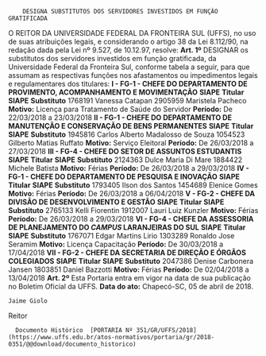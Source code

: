         DESIGNA SUBSTITUTOS DOS SERVIDORES INVESTIDOS EM FUNÇÃO GRATIFICADA  

 O REITOR DA UNIVERSIDADE FEDERAL DA FRONTEIRA SUL (UFFS), no uso de suas atribuições legais, e considerando o artigo 38 da Lei 8.112/90, na redação dada pela Lei nº 9.527, de 10.12.97, resolve:   **Art. 1º** DESIGNAR os substitutos dos servidores investidos em função gratificada, da Universidade Federal da Fronteira Sul, conforme tabela a seguir, para que assumam as respectivas funções nos afastamentos ou impedimentos legais e regulamentares dos titulares: **I - FG-1 - CHEFE DO DEPARTAMENTO DE PROVIMENTO, ACOMPANHAMENTO E MOVIMENTAÇÃO**      **SIAPE**    **Titular**    **SIAPE**    **Substituto**      1768191   Vanessa Catapan   2905959   Maristela Pacheco     **Motivo:**    Licença para Tratamento de Saúde do Servidor   **Período:**    De 22/03/2018 a 23/03/2018       **II - FG-1 - CHEFE DO DEPARTAMENTO DE MANUTENÇÃO E CONSERVAÇÃO DE BENS PERMANENTES**      **SIAPE**    **Titular**    **SIAPE**    **Substituto**      1945816   Carlos Alberto Madalosso de Souza   1054523   Gilberto Matias Ruffato     **Motivo:**    Serviço Eleitoral   **Período:**    De 26/03/2018 a 27/03/2018       **III - FG-4 - CHEFE DO SETOR DE ASSUNTOS ESTUDANTIS**      **SIAPE**    **Titular**    **SIAPE**    **Substituto**      2124363   Dulce Maria Di Mare   1884422   Michele Batista     **Motivo:**    Férias   **Período:**    De 26/03/2018 a 29/03/2018       **IV - FG-1 - CHEFE DO DEPARTAMENTO DE PESQUISA E INOVAÇÃO**      **SIAPE**    **Titular**    **SIAPE**    **Substituto**      1793405   Ilson dos Santos   1454689   Elenice Gomes     **Motivo:**    Férias   **Período:**    De 26/03/2018 a 06/04/2018       **V - FG-2 - CHEFE DA DIVISÃO DE DESENVOLVIMENTO E GESTÃO**      **SIAPE**    **Titular**    **SIAPE**    **Substituto**      2765133   Kelli Fiorentin   1912007   Lauri Luiz Kunzler     **Motivo:**    Férias   **Período:**    De 26/03/2018 a 29/03/2018       **VI - FG-4 - CHEFE DA ASSESSORIA DE PLANEJAMENTO DO *CAMPUS* LARANJEIRAS DO SUL**      **SIAPE**    **Titular**    **SIAPE**    **Substituto**      1767071   Edgar Martins Lirio   1303289   Ronaldo Jose Seramim     **Motivo:**    Licença Capacitação   **Período:**    De 30/03/2018 a 17/04/2018       **VII - FG-2 - CHEFE DA SECRETARIA DE DIREÇÃO E ÓRGÃOS COLEGIADOS**      **SIAPE**    **Titular**    **SIAPE**    **Substituto**      2047386   Denise Carbonera Jansen   1803851   Daniel Bazzotti     **Motivo:**    Férias   **Período:**    De 02/04/2018 a 13/04/2018       **Art. 2º** Esta Portaria entra em vigor na data de sua publicação no Boletim Oficial da UFFS.      **Data do ato:** Chapecó-SC, 05 de abril de 2018.   
 

    Jaime Giolo   
 Reitor 

      Documento Histórico  [PORTARIA Nº 351/GR/UFFS/2018](https://www.uffs.edu.br/atos-normativos/portaria/gr/2018-0351/@@download/documento_historico)     
      
